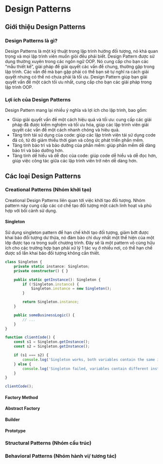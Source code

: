# Design Patterns

## Giới thiệu Design Patterns

### Design Patterns là gì?

Design Patterns là một kỹ thuật trong lập trình hướng đối tượng, nó khá quan trọng và mọi lập trình viên muốn giỏi đều phải biết. Design Pattern được sử dụng thường xuyên trong các ngôn ngữ OOP. Nó cung cấp cho bạn các “mẫu thiết kế”, giải pháp để giải quyết các vấn đề chung, thường gặp trong lập trình. Các vấn đề mà bạn gặp phải có thể bạn sẽ tự nghĩ ra cách giải quyết nhưng có thể nó chưa phải là tối ưu. Design Pattern giúp bạn giải quyết vấn đề một cách tối ưu nhất, cung cấp cho bạn các giải pháp trong lập trình OOP.

### Lợi ích của Design Patterns

Design Pattern mang lại nhiều ý nghĩa và lợi ích cho lập trình, bao gồm:
- Giúp giải quyết vấn đề một cách hiệu quả và tối ưu: cung cấp các giải pháp đã được kiểm nghiệm và tối ưu hóa, giúp các lập trình viên giải quyết các vấn đề một cách nhanh chóng và hiêu quả.
- Tăng tính tái sử dụng của code: giúp các lập trình viên tái sử dụng code đã có, từ đó giảm thiểu thời gian và công ức phát triển phần mềm.
- Tăng tính bảo trì và bảo dưỡng của phần mềm: giúp phần mềm dễ dàng bảo trì và bảo dưỡng hơn.
- Tăng tính dể hiểu và dễ đọc của code: giúp code dễ hiểu và dễ đọc hơn, giúp việc công tác giữa các lập trình viên trở nên dễ dàng hơn.

## Các loại Design Patterns

### Creational Patterns (Nhóm khởi tạo)

Creational Design Patterns liên quan tới việc khởi tạo đối tượng. Nhóm pattern này cung cấp các cơ chế tạo đối tượng một cách linh hoạt và phù hợp với bối cảnh sử dụng.

#### Singleton
Sử dụng singleton pattern để hạn chế khởi tạo đối tượng, giảm bớt được khai báo đối tượng dư thừa, nó đảm bảo chỉ duy nhất một thể hiện của một lớp được tạo ra trong suốt chương trình. Đây sẽ là một pattern vô cùng hữu ích cho các trường hợp bạn phải xử lý 1 tác vụ ở nhiều nơi, có thể hạn chế được số lần khai báo đối tượng không cần thiết.

```typescript
class Singleton {
    private static instance: Singleton;
    private constructor() { }

    public static getInstance(): Singleton {
        if (!Singleton.instance) {
            Singleton.instance = new Singleton();
        }

        return Singleton.instance;
    }

    public someBusinessLogic() {
        // ...
    }
}

function clientCode() {
    const s1 = Singleton.getInstance();
    const s2 = Singleton.getInstance();

    if (s1 === s2) {
        console.log('Singleton works, both variables contain the same instance.');
    } else {
        console.log('Singleton failed, variables contain different instances.');
    }
}

clientCode();
```
#### Factory Method

#### Abstract Factory

#### Builder

#### Prototype

### Structural Patterns (Nhóm cấu trúc)

### Behavioral Patterns (Nhóm hành vi/ tương tác)
